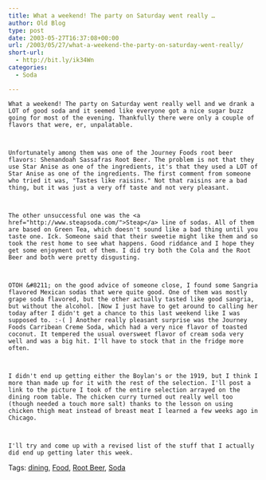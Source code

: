 ```yaml
---
title: What a weekend! The party on Saturday went really …
author: Old Blog
type: post
date: 2003-05-27T16:37:08+00:00
url: /2003/05/27/what-a-weekend-the-party-on-saturday-went-really/
short-url:
  - http://bit.ly/ik34Wn
categories:
  - Soda

---
```

<div class='microid-http+http:sha1:f75f8c19ebf1758759d6e1cf76dfabb710be2e9d'>
  
    What a weekend! The party on Saturday went really well and we drank a LOT of good soda and it seemed like everyone got a nice sugar buzz going for most of the evening. Thankfully there were only a couple of flavors that were, er, unpalatable.
  
  
  
    Unfortunately among them was one of the Journey Foods root beer flavors: Shenandoah Sassafras Root Beer. The problem is not that they use Star Anise as one of the ingredients, it's that they used a LOT of Star Anise as one of the ingredients. The first comment from someone who tried it was, "Tastes like raisins." Not that raisins are a bad thing, but it was just a very off taste and not very pleasant.
  
  
  
    The other unsuccessful one was the <a href="http://www.steapsoda.com/">Steap</a> line of sodas. All of them are based on Green Tea, which doesn't sound like a bad thing until you taste one. Ick. Someone said that their sweetie might like them and so took the rest home to see what happens. Good riddance and I hope they get some enjoyment out of them. I did try both the Cola and the Root Beer and both were pretty disgusting.
  
  
  
    OTOH &#8211; on the good advice of someone close, I found some Sangria flavored Mexican sodas that were quite good. One of them was mostly grape soda flavored, but the other actually tasted like good sangria, but without the alcohol. [Now I just have to get around to calling her today after I didn't get a chance to this last weekend like I was supposed to. :-( ] Another really pleasant surprise was the Journey Foods Carribean Creme Soda, which had a very nice flavor of toasted coconut. It tempered the usual oversweet flavor of cream soda very well and was a big hit. I'll have to stock that in the fridge more often.
  
  
  
    I didn't end up getting either the Boylan's or the 1919, but I think I more than made up for it with the rest of the selection. I'll post a link to the picture I took of the entire selection arrayed on the dining room table. The chicken curry turned out really well too (though needed a touch more salt) thanks to the lesson on using chicken thigh meat instead of breast meat I learned a few weeks ago in Chicago.
  
  
  
    I'll try and come up with a revised list of the stuff that I actually did end up getting later this week.
  
</div>

<div class="st-post-tags">
  Tags: <a href="http://www.cavort.org/tag/dining/" title="dining" rel="tag">dining</a>, <a href="http://www.cavort.org/tag/food/" title="Food" rel="tag">Food</a>, <a href="http://www.cavort.org/tag/root-beer/" title="Root Beer" rel="tag">Root Beer</a>, <a href="http://www.cavort.org/tag/soda/" title="Soda" rel="tag">Soda</a><br />
</div>
